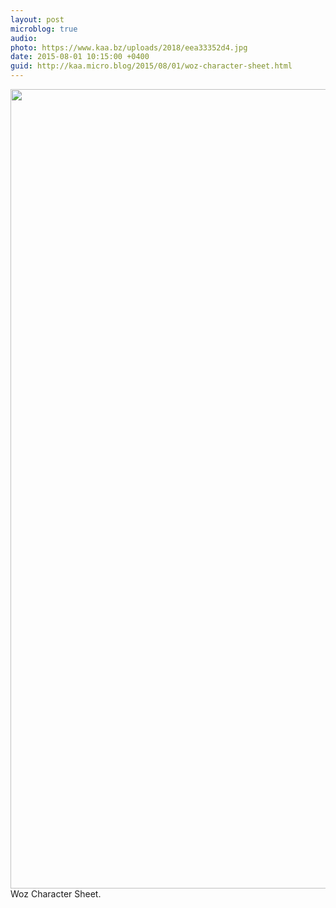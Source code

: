 ```yaml
---
layout: post
microblog: true
audio: 
photo: https://www.kaa.bz/uploads/2018/eea33352d4.jpg
date: 2015-08-01 10:15:00 +0400
guid: http://kaa.micro.blog/2015/08/01/woz-character-sheet.html
---
```

<img src="https://www.kaa.bz/uploads/2018/eea33352d4.jpg" alt="" width="840" height="1279" class="alignnone size-full wp-image-111" />Woz Character Sheet.
